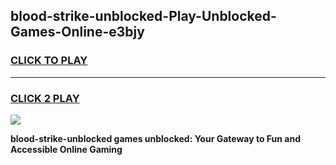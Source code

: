 
## blood-strike-unblocked-Play-Unblocked-Games-Online-e3bjy
<h3>
<a href="https://premium76.site?title=blood-strike-unblocked&ref=24A">CLICK TO PLAY</a></h3>
<hr>

<h3>
<a href="https://premium76.site?title=blood-strike-unblocked&ref=24A">CLICK 2 PLAY</a>
  
</h3>

<a href="https://premium76.site?title=blood-strike-unblocked&ref=24A"><img src="https://clearcache.store/games.png"></a>


**blood-strike-unblocked games unblocked: Your Gateway to Fun and Accessible Online Gaming**
